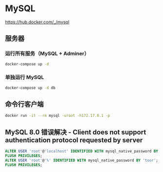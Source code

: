 # MySQL

https://hub.docker.com/_/mysql

## 服务器

### 运行所有服务（MySQL + Adminer）

```bash
docker-compose up -d
```

### 单独运行 MySQL

```bash
docker-compose up -d db
```

## 命令行客户端

```bash
docker run -it --rm mysql -uroot -h172.17.0.1 -p
```

## MySQL 8.0 错误解决 - Client does not support authentication protocol requested by server

```sql
ALTER USER 'root'@'localhost' IDENTIFIED WITH mysql_native_password BY 'toor';
FLUSH PRIVILEGES;
ALTER USER 'root'@'%' IDENTIFIED WITH mysql_native_password BY 'toor';
FLUSH PRIVILEGES;
```
